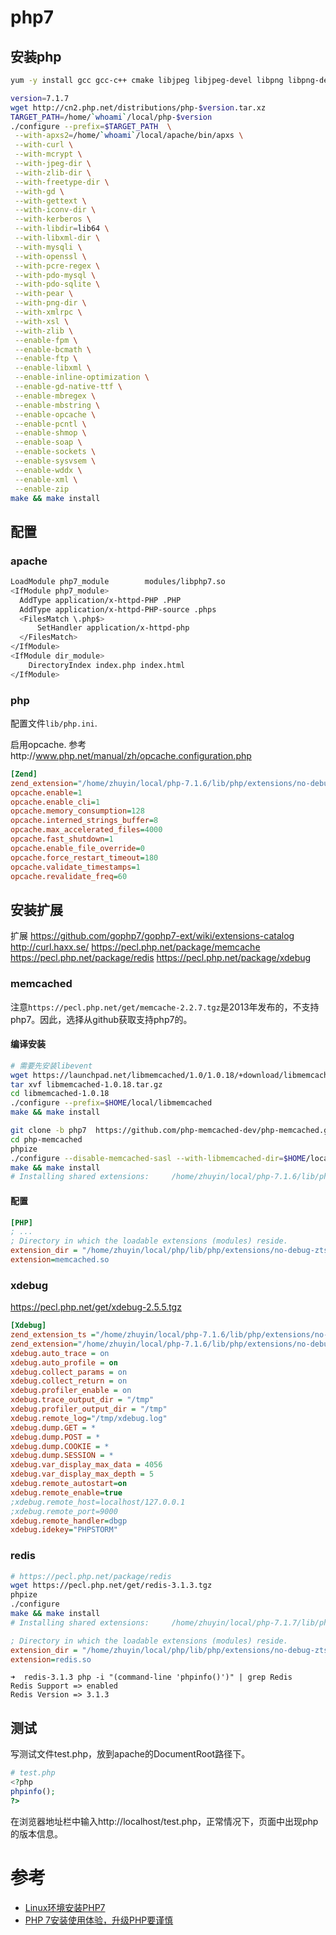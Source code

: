 # php7

## 安装php

```sh
yum -y install gcc gcc-c++ cmake libjpeg libjpeg-devel libpng libpng-devel freetype freetype-devel libxml2 libxml2-devel pcre-devel libmcrypt libmcrypt-devel libxslt-devel

version=7.1.7
wget http://cn2.php.net/distributions/php-$version.tar.xz
TARGET_PATH=/home/`whoami`/local/php-$version
./configure --prefix=$TARGET_PATH  \
 --with-apxs2=/home/`whoami`/local/apache/bin/apxs \
 --with-curl \
 --with-mcrypt \
 --with-jpeg-dir \
 --with-zlib-dir \
 --with-freetype-dir \
 --with-gd \
 --with-gettext \
 --with-iconv-dir \
 --with-kerberos \
 --with-libdir=lib64 \
 --with-libxml-dir \
 --with-mysqli \
 --with-openssl \
 --with-pcre-regex \
 --with-pdo-mysql \
 --with-pdo-sqlite \
 --with-pear \
 --with-png-dir \
 --with-xmlrpc \
 --with-xsl \
 --with-zlib \
 --enable-fpm \
 --enable-bcmath \
 --enable-ftp \
 --enable-libxml \
 --enable-inline-optimization \
 --enable-gd-native-ttf \
 --enable-mbregex \
 --enable-mbstring \
 --enable-opcache \
 --enable-pcntl \
 --enable-shmop \
 --enable-soap \
 --enable-sockets \
 --enable-sysvsem \
 --enable-wddx \
 --enable-xml \
 --enable-zip
make && make install
```

## 配置

### apache

```sh
LoadModule php7_module        modules/libphp7.so
<IfModule php7_module>
  AddType application/x-httpd-PHP .PHP
  AddType application/x-httpd-PHP-source .phps
  <FilesMatch \.php$>
      SetHandler application/x-httpd-php
  </FilesMatch>
</IfModule>
<IfModule dir_module>
    DirectoryIndex index.php index.html
</IfModule>
```

### php

配置文件`lib/php.ini`.

启用opcache. 参考http://www.php.net/manual/zh/opcache.configuration.php

```ini
[Zend]
zend_extension="/home/zhuyin/local/php-7.1.6/lib/php/extensions/no-debug-zts-20160303/opcache.so"
opcache.enable=1
opcache.enable_cli=1
opcache.memory_consumption=128
opcache.interned_strings_buffer=8
opcache.max_accelerated_files=4000
opcache.fast_shutdown=1
opcache.enable_file_override=0
opcache.force_restart_timeout=180
opcache.validate_timestamps=1
opcache.revalidate_freq=60
```

## 安装扩展

扩展
https://github.com/gophp7/gophp7-ext/wiki/extensions-catalog
http://curl.haxx.se/
https://pecl.php.net/package/memcache
https://pecl.php.net/package/redis
https://pecl.php.net/package/xdebug

### memcached

注意`https://pecl.php.net/get/memcache-2.2.7.tgz`是2013年发布的，不支持php7。因此，选择从github获取支持php7的。

#### 编译安装

```sh
# 需要先安装libevent
wget https://launchpad.net/libmemcached/1.0/1.0.18/+download/libmemcached-1.0.18.tar.gz
tar xvf libmemcached-1.0.18.tar.gz
cd libmemcached-1.0.18
./configure --prefix=$HOME/local/libmemcached
make && make install

git clone -b php7  https://github.com/php-memcached-dev/php-memcached.git --depth=1
cd php-memcached
phpize
./configure --disable-memcached-sasl --with-libmemcached-dir=$HOME/local/libmemcached --with-php-config=$HOME/local/php/bin/php-config
make && make install
# Installing shared extensions:     /home/zhuyin/local/php-7.1.6/lib/php/extensions/no-debug-zts-20160303/
```

#### 配置

```ini
[PHP]
; ...
; Directory in which the loadable extensions (modules) reside.
extension_dir = "/home/zhuyin/local/php/lib/php/extensions/no-debug-zts-20160303/"
extension=memcached.so
```
### xdebug

https://pecl.php.net/get/xdebug-2.5.5.tgz

```ini
[Xdebug]
zend_extension_ts ="/home/zhuyin/local/php-7.1.6/lib/php/extensions/no-debug-zts-20160303/xdebug.so"
zend_extension="/home/zhuyin/local/php-7.1.6/lib/php/extensions/no-debug-zts-20160303/xdebug.so"
xdebug.auto_trace = on 
xdebug.auto_profile = on
xdebug.collect_params = on 
xdebug.collect_return = on 
xdebug.profiler_enable = on 
xdebug.trace_output_dir = "/tmp" 
xdebug.profiler_output_dir = "/tmp"
xdebug.remote_log="/tmp/xdebug.log"
xdebug.dump.GET = * 
xdebug.dump.POST = * 
xdebug.dump.COOKIE = * 
xdebug.dump.SESSION = * 
xdebug.var_display_max_data = 4056 
xdebug.var_display_max_depth = 5
xdebug.remote_autostart=on
xdebug.remote_enable=true
;xdebug.remote_host=localhost/127.0.0.1
;xdebug.remote_port=9000
xdebug.remote_handler=dbgp
xdebug.idekey="PHPSTORM"
```

### redis

```sh
# https://pecl.php.net/package/redis
wget https://pecl.php.net/get/redis-3.1.3.tgz
phpize
./configure
make && make install
# Installing shared extensions:     /home/zhuyin/local/php-7.1.7/lib/php/extensions/no-debug-zts-20160303/
```

```ini
; Directory in which the loadable extensions (modules) reside.
extension_dir = "/home/zhuyin/local/php/lib/php/extensions/no-debug-zts-20160303/"
extension=redis.so
```

```
➜  redis-3.1.3 php -i "(command-line 'phpinfo()')" | grep Redis
Redis Support => enabled
Redis Version => 3.1.3
```

## 测试

写测试文件test.php，放到apache的DocumentRoot路径下。

```php
# test.php
<?php
phpinfo();
?>
```
在浏览器地址栏中输入http://localhost/test.php，正常情况下，页面中出现php的版本信息。

# 参考

- [Linux环境安装PHP7](http://blog.csdn.net/u013474436/article/details/52838496)
- [PHP 7安装使用体验，升级PHP要谨慎](http://www.phpxs.com/j/php7/1001234/)

